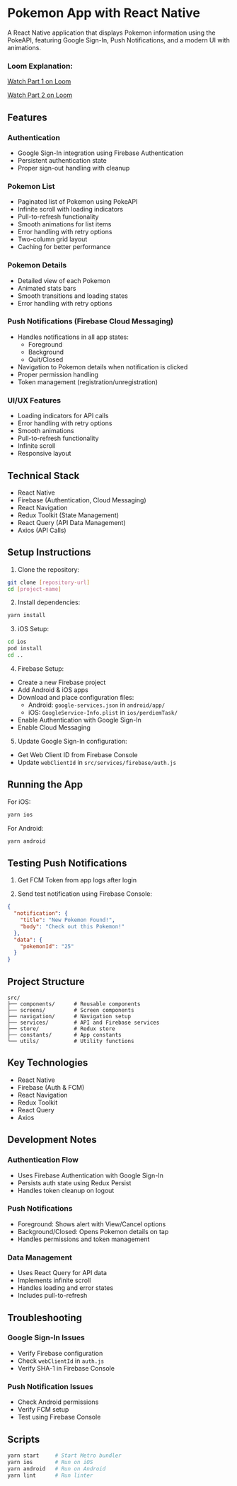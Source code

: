 # Pokemon App with React Native

A React Native application that displays Pokemon information using the PokeAPI, featuring Google Sign-In, Push Notifications, and a modern UI with animations.
### Loom Explanation: 
[Watch Part 1 on Loom](https://www.loom.com/share/8bb7a3440ba94225b1c6c37c3817bcb0)


[Watch Part 2 on Loom](https://www.loom.com/share/a1c9c4645e004b0ebeb6153e484f0f8f)

## Features

### Authentication
- Google Sign-In integration using Firebase Authentication
- Persistent authentication state
- Proper sign-out handling with cleanup

### Pokemon List
- Paginated list of Pokemon using PokeAPI
- Infinite scroll with loading indicators
- Pull-to-refresh functionality
- Smooth animations for list items
- Error handling with retry options
- Two-column grid layout
- Caching for better performance

### Pokemon Details
- Detailed view of each Pokemon
- Animated stats bars
- Smooth transitions and loading states
- Error handling with retry options

### Push Notifications (Firebase Cloud Messaging)
- Handles notifications in all app states:
  - Foreground
  - Background
  - Quit/Closed
- Navigation to Pokemon details when notification is clicked
- Proper permission handling
- Token management (registration/unregistration)

### UI/UX Features
- Loading indicators for API calls
- Error handling with retry options
- Smooth animations
- Pull-to-refresh functionality
- Infinite scroll
- Responsive layout

## Technical Stack

- React Native
- Firebase (Authentication, Cloud Messaging)
- React Navigation
- Redux Toolkit (State Management)
- React Query (API Data Management)
- Axios (API Calls)

## Setup Instructions

1. Clone the repository:
```bash
git clone [repository-url]
cd [project-name]
```

2. Install dependencies:
```bash
yarn install
```

3. iOS Setup:
```bash
cd ios
pod install
cd ..
```

4. Firebase Setup:

- Create a new Firebase project
- Add Android & iOS apps
- Download and place configuration files:
  - Android: `google-services.json` in `android/app/`
  - iOS: `GoogleService-Info.plist` in `ios/perdiemTask/`
- Enable Authentication with Google Sign-In
- Enable Cloud Messaging

5. Update Google Sign-In configuration:
- Get Web Client ID from Firebase Console
- Update `webClientId` in `src/services/firebase/auth.js`

## Running the App

For iOS:

```bash
yarn ios
```

For Android:

```bash
yarn android
```

## Testing Push Notifications

1. Get FCM Token from app logs after login

2. Send test notification using Firebase Console:

```json
{
  "notification": {
    "title": "New Pokemon Found!",
    "body": "Check out this Pokemon!"
  },
  "data": {
    "pokemonId": "25"
  }
}
```

## Project Structure

```
src/
├── components/      # Reusable components
├── screens/         # Screen components
├── navigation/      # Navigation setup
├── services/        # API and Firebase services
├── store/           # Redux store
├── constants/       # App constants
└── utils/           # Utility functions
```

## Key Technologies

- React Native
- Firebase (Auth & FCM)
- React Navigation
- Redux Toolkit
- React Query
- Axios

## Development Notes

### Authentication Flow
- Uses Firebase Authentication with Google Sign-In
- Persists auth state using Redux Persist
- Handles token cleanup on logout

### Push Notifications
- Foreground: Shows alert with View/Cancel options
- Background/Closed: Opens Pokemon details on tap
- Handles permissions and token management

### Data Management
- Uses React Query for API data
- Implements infinite scroll
- Handles loading and error states
- Includes pull-to-refresh

## Troubleshooting

### Google Sign-In Issues
- Verify Firebase configuration
- Check `webClientId` in `auth.js`
- Verify SHA-1 in Firebase Console

### Push Notification Issues
- Check Android permissions
- Verify FCM setup
- Test using Firebase Console

## Scripts

```bash
yarn start     # Start Metro bundler
yarn ios       # Run on iOS
yarn android   # Run on Android
yarn lint      # Run linter
```

